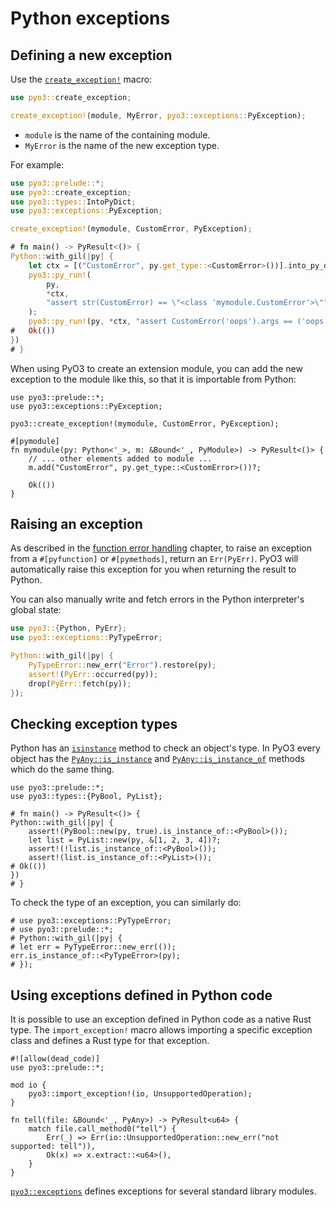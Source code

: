 # Python exceptions

## Defining a new exception

Use the [`create_exception!`] macro:

```rust
use pyo3::create_exception;

create_exception!(module, MyError, pyo3::exceptions::PyException);
```

* `module` is the name of the containing module.
* `MyError` is the name of the new exception type.

For example:

```rust
use pyo3::prelude::*;
use pyo3::create_exception;
use pyo3::types::IntoPyDict;
use pyo3::exceptions::PyException;

create_exception!(mymodule, CustomError, PyException);

# fn main() -> PyResult<()> {
Python::with_gil(|py| {
    let ctx = [("CustomError", py.get_type::<CustomError>())].into_py_dict(py)?;
    pyo3::py_run!(
        py,
        *ctx,
        "assert str(CustomError) == \"<class 'mymodule.CustomError'>\""
    );
    pyo3::py_run!(py, *ctx, "assert CustomError('oops').args == ('oops',)");
#   Ok(())
})
# }
```

When using PyO3 to create an extension module, you can add the new exception to
the module like this, so that it is importable from Python:

```rust,no_run
use pyo3::prelude::*;
use pyo3::exceptions::PyException;

pyo3::create_exception!(mymodule, CustomError, PyException);

#[pymodule]
fn mymodule(py: Python<'_>, m: &Bound<'_, PyModule>) -> PyResult<()> {
    // ... other elements added to module ...
    m.add("CustomError", py.get_type::<CustomError>())?;

    Ok(())
}
```

## Raising an exception

As described in the [function error handling](./function/error-handling.md) chapter, to raise an exception from a `#[pyfunction]` or `#[pymethods]`, return an `Err(PyErr)`. PyO3 will automatically raise this exception for you when returning the result to Python.

You can also manually write and fetch errors in the Python interpreter's global state:

```rust
use pyo3::{Python, PyErr};
use pyo3::exceptions::PyTypeError;

Python::with_gil(|py| {
    PyTypeError::new_err("Error").restore(py);
    assert!(PyErr::occurred(py));
    drop(PyErr::fetch(py));
});
```

## Checking exception types

Python has an [`isinstance`](https://docs.python.org/3/library/functions.html#isinstance) method to check an object's type.
In PyO3 every object has the [`PyAny::is_instance`] and [`PyAny::is_instance_of`] methods which do the same thing.

```rust,no_run
use pyo3::prelude::*;
use pyo3::types::{PyBool, PyList};

# fn main() -> PyResult<()> {
Python::with_gil(|py| {
    assert!(PyBool::new(py, true).is_instance_of::<PyBool>());
    let list = PyList::new(py, &[1, 2, 3, 4])?;
    assert!(!list.is_instance_of::<PyBool>());
    assert!(list.is_instance_of::<PyList>());
# Ok(())
})
# }
```

To check the type of an exception, you can similarly do:

```rust,no_run
# use pyo3::exceptions::PyTypeError;
# use pyo3::prelude::*;
# Python::with_gil(|py| {
# let err = PyTypeError::new_err(());
err.is_instance_of::<PyTypeError>(py);
# });
```

## Using exceptions defined in Python code

It is possible to use an exception defined in Python code as a native Rust type.
The `import_exception!` macro allows importing a specific exception class and defines a Rust type
for that exception.

```rust,no_run
#![allow(dead_code)]
use pyo3::prelude::*;

mod io {
    pyo3::import_exception!(io, UnsupportedOperation);
}

fn tell(file: &Bound<'_, PyAny>) -> PyResult<u64> {
    match file.call_method0("tell") {
        Err(_) => Err(io::UnsupportedOperation::new_err("not supported: tell")),
        Ok(x) => x.extract::<u64>(),
    }
}
```

[`pyo3::exceptions`]({{#PYO3_DOCS_URL}}/pyo3/exceptions/index.html)
defines exceptions for several standard library modules.

[`create_exception!`]: {{#PYO3_DOCS_URL}}/pyo3/macro.create_exception.html
[`import_exception!`]: {{#PYO3_DOCS_URL}}/pyo3/macro.import_exception.html

[`PyErr`]: {{#PYO3_DOCS_URL}}/pyo3/struct.PyErr.html
[`PyResult`]: {{#PYO3_DOCS_URL}}/pyo3/type.PyResult.html
[`PyErr::from_value`]: {{#PYO3_DOCS_URL}}/pyo3/struct.PyErr.html#method.from_value
[`PyAny::is_instance`]: {{#PYO3_DOCS_URL}}/pyo3/types/trait.PyAnyMethods.html#tymethod.is_instance
[`PyAny::is_instance_of`]: {{#PYO3_DOCS_URL}}/pyo3/types/trait.PyAnyMethods.html#tymethod.is_instance_of
